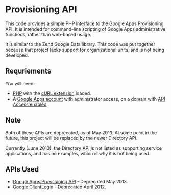 Provisioning API
================

This code provides a simple PHP interface to the Google Apps Provisioning API. It is intended for command-line scripting of Google Apps administrative functions, rather than web-based usage.

It is similar to the Zend Google Data library. This code was put together because that project lacks support for organizational units, and is not being developed.

Requriements
------------
You will need:
- [PHP](http://php.net/) with the [cURL extension](http://php.net/manual/en/book.curl.php) loaded.
- A [Google Apps account](http://www.google.com/enterprise/apps/) with administrator access, on a domain with [API Access enabled](https://developers.google.com/google-apps/provisioning/#getting_started).

Note
----
Both of these APIs are deprecated, as of May 2013. At some point in the future, this project will be replaced by the newer Directory API.

Currently (June 2013), the Directory API is not listed as supporting service applications, and has no examples, which is why it is not being used.

APIs Used
---------
- [Google Apps Provisioning API](https://developers.google.com/google-apps/provisioning/) - Deprecated May 2013.
- [Google ClientLogin](https://developers.google.com/accounts/docs/AuthForInstalledApps) - Deprecated April 2012.
